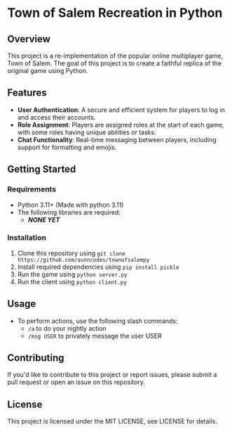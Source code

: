 Town of Salem Recreation in Python
=====================================

Overview
------------

This project is a re-implementation of the popular online multiplayer game, Town of Salem. The goal of this project is to create a faithful replica of the original game using Python.

Features
------------

* **User Authentication**: A secure and efficient system for players to log in and access their accounts.
* **Role Assignment**: Players are assigned roles at the start of each game, with some roles having unique abilities or tasks.
* **Chat Functionality**: Real-time messaging between players, including support for formatting and emojis.

Getting Started
-----------------

### Requirements

* Python 3.11+ (Made with python 3.11)
* The following libraries are required:
    + ***NONE YET***

### Installation

1. Clone this repository using `git clone https://github.com/aunncodes/townofsalempy`
2. Install required dependencies using `pip install pickle`
3. Run the game using `python server.py`
4. Run the client using `python client.py`

Usage
--------

* To perform actions, use the following slash commands:
    + `/a` to do your nightly action
    + `/msg USER` to privately message the user USER

Contributing
--------------

If you'd like to contribute to this project or report issues, please submit a pull request or open an issue on this repository.

License
---------

This project is licensed under the MIT LICENSE, see LICENSE for details.
